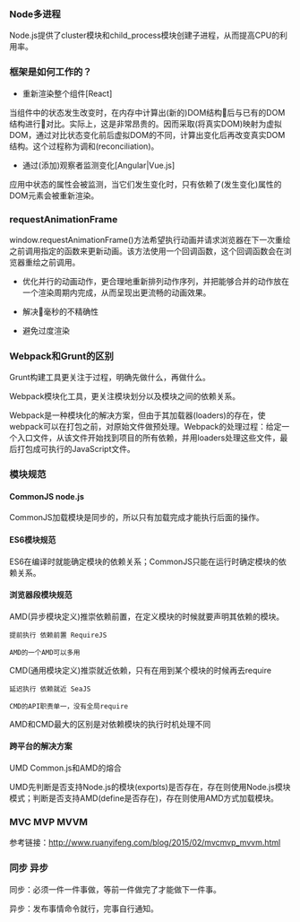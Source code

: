 ### Node多进程

Node.js提供了cluster模块和child_process模块创建子进程，从而提高CPU的利用率。

### 框架是如何工作的？

* 重新渲染整个组件[React]

当组件中的状态发生改变时，在内存中计算出(新的)DOM结构后与已有的DOM结构进行对比。实际上，这是非常昂贵的。因而采取(将真实DOM)映射为虚拟DOM，通过对比状态变化前后虚拟DOM的不同，计算出变化后再改变真实DOM结构。这个过程称为调和(reconciliation)。

* 通过(添加)观察者监测变化[Angular|Vue.js]

应用中状态的属性会被监测，当它们发生变化时，只有依赖了(发生变化)属性的DOM元素会被重新渲染。

### requestAnimationFrame

window.requestAnimationFrame()方法希望执行动画并请求浏览器在下一次重绘之前调用指定的函数来更新动画。该方法使用一个回调函数，这个回调函数会在浏览器重绘之前调用。

* 优化并行的动画动作，更合理地重新排列动作序列，并把能够合并的动作放在一个渲染周期内完成，从而呈现出更流畅的动画效果。

* 解决毫秒的不精确性

* 避免过度渲染

### Webpack和Grunt的区别

Grunt构建工具更关注于过程，明确先做什么，再做什么。

Webpack模块化工具，更关注模块划分以及模块之间的依赖关系。

Webpack是一种模块化的解决方案，但由于其加载器(loaders)的存在，使webpack可以在打包之前，对原始文件做预处理。Webpack的处理过程：给定一个入口文件，从该文件开始找到项目的所有依赖，并用loaders处理这些文件，最后打包成可执行的JavaScript文件。

### 模块规范

#### CommonJS node.js

CommonJS加载模块是同步的，所以只有加载完成才能执行后面的操作。

#### ES6模块规范

ES6在编译时就能确定模块的依赖关系；CommonJS只能在运行时确定模块的依赖关系。

#### 浏览器段模块规范

AMD(异步模块定义)推崇依赖前置，在定义模块的时候就要声明其依赖的模块。

    提前执行 依赖前置 RequireJS

    AMD的一个AMD可以多用

CMD(通用模块定义)推崇就近依赖，只有在用到某个模块的时候再去require

    延迟执行 依赖就近 SeaJS

    CMD的API职责单一，没有全局require

AMD和CMD最大的区别是对依赖模块的执行时机处理不同

#### 跨平台的解决方案

UMD Common.js和AMD的熔合

UMD先判断是否支持Node.js的模块(exports)是否存在，存在则使用Node.js模块模式；判断是否支持AMD(define是否存在)，存在则使用AMD方式加载模块。

### MVC MVP MVVM

参考链接：http://www.ruanyifeng.com/blog/2015/02/mvcmvp_mvvm.html

### 同步 异步

同步：必须一件一件事做，等前一件做完了才能做下一件事。

异步：发布事情命令就行，完事自行通知。